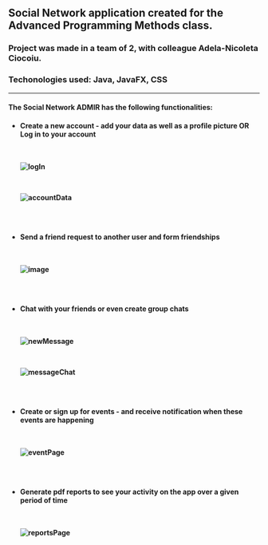 
## Social Network application created for the Advanced Programming Methods class.
### Project was made in a team of 2, with colleague Adela-Nicoleta Ciocoiu.
### Techonologies used: Java, JavaFX, CSS

-----
<h4>The Social Network ADMIR has the following functionalities:<h4>

<ul>
  
<li><strong>Create a new account - add your data as well as a profile picture OR Log in to your account</strong></li><br><br>

![logIn](https://user-images.githubusercontent.com/45286397/158065034-2664260e-b3d5-4b76-84e9-c72c1d105d67.png)

  <br>
  
![accountData](https://user-images.githubusercontent.com/45286397/158064794-761811df-aecd-4ee9-8f2e-7fa16c70ae2d.png)

<br><br><li><strong>Send a friend request to another user and form friendships</strong></li><br><br>
  
  ![image](https://user-images.githubusercontent.com/45286397/158064975-406c67f2-c1ca-496d-bbaf-7521ec05b52d.png)
  
<br><br><li><strong>Chat with your friends or even create group chats</strong></li><br><br>  
  
  ![newMessage](https://user-images.githubusercontent.com/45286397/158065234-d191cde5-5232-4aa9-98ec-588150951ae3.png)
  
  <br>
  
  ![messageChat](https://user-images.githubusercontent.com/45286397/158065084-48f67dfa-5862-4538-a69a-14e2fb3a7336.png)

<br><br> <li><strong>Create or sign up for events - and receive notification when these events are happening</strong></li><br><br>
  
  ![eventPage](https://user-images.githubusercontent.com/45286397/158065168-a92cbd33-d971-474d-9f1d-7da6db9a1294.png)

<br><br><li><strong>Generate pdf reports to see your activity on the app over a given period of time</strong></li><br><br>
  
  ![reportsPage](https://user-images.githubusercontent.com/45286397/158065226-14c8667c-66bc-468e-bba1-03017887aebc.png)
  
 </ul>
